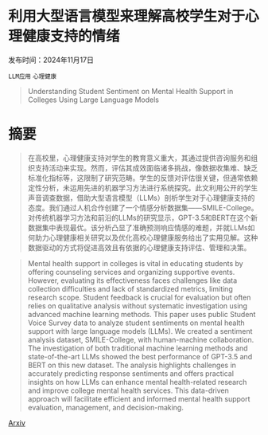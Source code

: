 # 利用大型语言模型来理解高校学生对于心理健康支持的情绪

发布时间：2024年11月17日

`LLM应用` `心理健康`

> Understanding Student Sentiment on Mental Health Support in Colleges Using Large Language Models

# 摘要

> 在高校里，心理健康支持对学生的教育意义重大，其通过提供咨询服务和组织支持活动来实现。然而，评估其成效面临诸多挑战，像数据收集难、缺乏标准化指标等，这限制了研究范畴。学生的反馈对评估很关键，但通常依赖定性分析，未运用先进的机器学习方法进行系统探究。此文利用公开的学生声音调查数据，借助大型语言模型（LLMs）剖析学生对于心理健康支持的态度。我们通过人机合作创建了一个情感分析数据集——SMILE-College。对传统机器学习方法和前沿的LLMs的研究显示，GPT-3.5和BERT在这个新数据集中表现最优。该分析凸显了准确预测响应情感的难题，并就LLMs如何助力心理健康相关研究以及优化高校心理健康服务给出了实用见解。这种数据驱动的方式将促进高效且有依据的心理健康支持评估、管理和决策。

> Mental health support in colleges is vital in educating students by offering counseling services and organizing supportive events. However, evaluating its effectiveness faces challenges like data collection difficulties and lack of standardized metrics, limiting research scope. Student feedback is crucial for evaluation but often relies on qualitative analysis without systematic investigation using advanced machine learning methods. This paper uses public Student Voice Survey data to analyze student sentiments on mental health support with large language models (LLMs). We created a sentiment analysis dataset, SMILE-College, with human-machine collaboration. The investigation of both traditional machine learning methods and state-of-the-art LLMs showed the best performance of GPT-3.5 and BERT on this new dataset. The analysis highlights challenges in accurately predicting response sentiments and offers practical insights on how LLMs can enhance mental health-related research and improve college mental health services. This data-driven approach will facilitate efficient and informed mental health support evaluation, management, and decision-making.

[Arxiv](https://arxiv.org/abs/2412.04326)